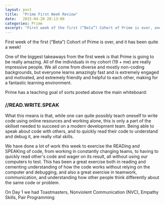 ```yaml
---
layout: post
title:  "Prime First Week Review"
date:   2015-04-20 20:13:00
categories: Prime
excerpt: "First week of the first (“Beta”) Cohort of Prime is over, and it has been quite a week!"
---
```


First week of the first (“Beta”) Cohort of Prime is over, and it has been quite a week! 

One of the biggest takeaways from the first week is that Prime is going to be really amazing. All of the individuals in my cohort (19 + me) are really impressive people. We all come from diverse and mostly non-coding backgrounds, but everyone learns amazingly fast and is extremely engaged and motivated, and extremely friendly and helpful to each other, making for a fantastic learning environment. 

<p>Prime has a teaching goal of sorts posted above the main whiteboard: </p>

<h3>//READ.WRITE.SPEAK </h3>
What this means is that, while one can quite possibly teach oneself to write code using online resources and working alone, this is only a part of the skillset needed to succeed on a modern development team. Being able to speak about code with others, and to quickly read their code to understand and debug it, are really vital skills. 

We have done a lot of work this week to exercise the READing and SPEAKing of code, from working in constantly changing teams, to having to quickly read other's code and wager on its result, all without using our computers to test. This has been a great exercise both in reading and cementing understanding of how the code works without relying on the computer and debugging, and also a great exercise in teamwork, communication, and understanding how other people think differently about the same code or problem.

On Day 1 we had 
Toastmasters, Nonviolent Communication (NVC), Empathy Skills, Pair Programming